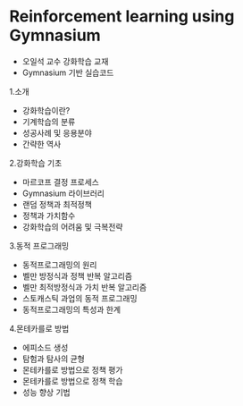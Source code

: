 # Reinforcement learning using Gymnasium
- 오일석 교수 강화학습 교재 
- Gymnasium 기반 실습코드

1.소개
- 강화학습이란?
- 기계학습의 분류
- 성공사례 및 응용분야
- 간략한 역사

2.강화학습 기초
- 마르코프 결정 프로세스
- Gymnasium 라이브러리
- 랜덤 정책과 최적정책
- 정책과 가치함수
- 강화학습의 어려움 및 극복전략

3.동적 프로그래밍
- 동적프로그래밍의 원리
- 벨만 방정식과 정책 반복 알고리즘
- 벨만 최적방정식과 가치 반복 알고리즘
- 스토캐스틱 과업의 동적 프로그래밍
- 동적프로그래밍의 특성과 한계 

4.몬테카를로 방법
- 에피소드 생성
- 탐험과 탐사의 균형
- 몬테카를로 방법으로 정책 평가
- 몬테카를로 방법으로 정책 학습
- 성능 향상 기법



